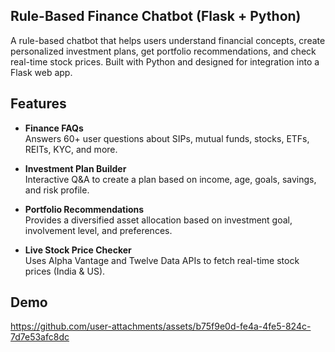## Rule-Based Finance Chatbot (Flask + Python)
A rule-based chatbot that helps users understand financial concepts, create personalized investment plans, get portfolio recommendations, and check real-time stock prices. Built with Python and designed for integration into a Flask web app.

## Features
- **Finance FAQs**  
  Answers 60+ user questions about SIPs, mutual funds, stocks, ETFs, REITs, KYC, and more.

- **Investment Plan Builder**  
  Interactive Q&A to create a plan based on income, age, goals, savings, and risk profile.

- **Portfolio Recommendations**  
  Provides a diversified asset allocation based on investment goal, involvement level, and preferences.

- **Live Stock Price Checker**  
  Uses Alpha Vantage and Twelve Data APIs to fetch real-time stock prices (India & US).

## Demo
https://github.com/user-attachments/assets/b75f9e0d-fe4a-4fe5-824c-7d7e53afc8dc

